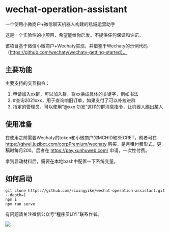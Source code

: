 # wechat-operation-assistant
一个使用小微商户+微信聊天机器人构建的私域运营助手

这是一个实验性的小项目，希望能给你启发。不提供任何保证和许诺。

该项目基于微信小微商户+Wechaty实现，并借鉴于Wechaty的示例代码（https://github.com/wechaty/wechaty-getting-started）。

## 主要功能

主要支持的交互指令：

1. 申请加入xx群，可以加入群，将xx换成具体的关键字，例如书法
2. #查询2021xxx，用于查询响旧订单，如果支付了可以补拉进群
3. 指定的管理员，可以使用”@xxx 勿发“这样的群消息指令，让机器人踢出某人

## 使用准备

在使用之前需要Wechaty的token和小微商户的MCHID和SECRET。前者可在 https://qiwei.juzibot.com/corpPremium/wechaty 购买，是月租付费形式，更稿时每月200。后者在 https://pay.xunhuweb.com/ 申请，一次性付费。

拿到启动材料后，需要在本地bash中配置一下系统变量。

## 如何启动

```
git clone https://github.com/rixingyike/wechat-operation-assistant.git --depth=1
npm i
npm run serve
```

有问题请关注微信公众号“程序员LIYI”联系作者。

![](https://yishulun.com/post-images/1610260345230.jpg)